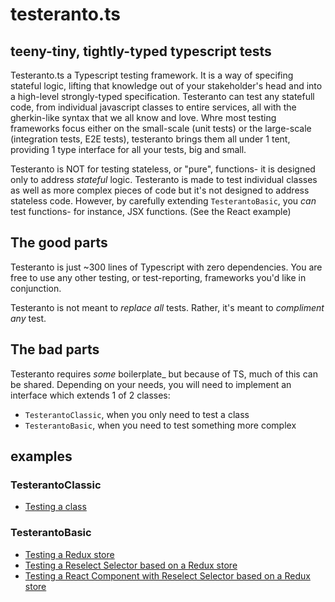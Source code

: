 # testeranto.ts
## teeny-tiny, tightly-typed typescript tests

Testeranto.ts a Typescript testing framework. It is a way of specifing stateful logic, lifting that knowledge out of your stakeholder's head and into a high-level strongly-typed specification. Testeranto can test any statefull code, from individual javascript classes to entire services, all with the gherkin-like syntax that we all know and love. Whre most testing frameworks focus either on the small-scale (unit tests) or the large-scale (integration tests, E2E tests), testeranto brings them all under 1 tent, providing 1 type interface for all your tests, big and small. 

Testeranto is NOT for testing stateless, or "pure", functions- it is designed only to address _stateful_ logic. Testeranto is made to test individual classes as well as more complex pieces of code but it's not designed to address stateless code. However, by carefully extending `TesterantoBasic`, you _can_ test functions- for instance, JSX functions. (See the React example)

## The good parts

Testeranto is just ~300 lines of Typescript with zero dependencies. You are free to use any other testing, or test-reporting, frameworks you'd like in conjunction.

Testeranto is not meant to _replace all_ tests. Rather, it's meant to _compliment any_ test. 

## The bad parts

Testeranto requires _some_ boilerplate_ but because of TS, much of this can be shared. Depending on your needs, you will need to implement an interface which extends 1 of 2 classes:
- `TesterantoClassic`, when you only need to test a class
- `TesterantoBasic`, when you need to test something more complex

## examples

### TesterantoClassic
- [Testing a class](/tests/Rectangle)

### TesterantoBasic
- [Testing a Redux store](/tests/Redux+Reselect+React/LoginStore.test.ts)
- [Testing a Reselect Selector based on a Redux store](/tests/Redux+Reselect+React/LoginSelector.test.ts)
- [Testing a React Component with Reselect Selector based on a Redux store](/tests/Redux+Reselect+React/LoginPage.test.ts)
